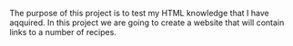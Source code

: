 The purpose of this project is to test my HTML knowledge that I have aqquired. In this project we are going to create a website that will contain links to a number of recipes.
